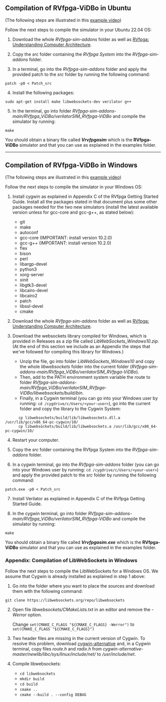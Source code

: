 ## **Compilation of RVfpga-ViDBo in Ubuntu**

(The following steps are illustrated in this [example video](https://drive.google.com/file/d/1k2nV0DwbfJ-FskXy-967qKRxBtgQzVX2/view?usp=sharing))

Follow the next steps to compile the simulator in your Ubuntu 22.04 OS:

1. Download the whole *RVfpga-sim-addons* folder as well as [RVfpga: Understanding Computer Architecture](https://university.imgtec.com/rvfpga-download-page-en/).

2. Copy the *src* folder containing the *RVfpga System* into the *RVfpga-sim-addons* folder.

3. In a terminal, go into the *RVfpga-sim-addons* folder and apply the provided patch to the *src* folder by running the following command:

```
patch -p0 < Patch_src
```

4. Install the following packages: 

```
sudo apt-get install make libwebsockets-dev verilator g++
```

5. In the terminal, go into folder *RVfpga-sim-addons-main/RVfpga_ViDBo/verilatorSIM_RVfpga-ViDBo* and compile the simulator by running:

```
make
```

You should obtain a binary file called ***Vrvfpgasim*** which is the **RVfpga-ViDBo** simulator and that you can use as explained in the examples folder.

___

## **Compilation of RVfpga-ViDBo in Windows**

(The following steps are illustrated in this [example video](https://drive.google.com/file/d/1nVsdJnBaPgrEnqjsRWPUYbjo1tNXbUu_/view?usp=sharing))

Follow the next steps to compile the simulator in your Windows OS:

1. Install cygwin as explained in Appendix C of the RVfpga Getting Started Guide. Install all the packages stated in that document plus some other packages needed for the two new simulators (install the latest available version unless for gcc-core and gcc-g++, as stated below):

    * git
    * make 
    * autoconf
    * gcc-core (IMPORTANT: install version 10.2.0)
    * gcc-g++ (IMPORTANT: install version 10.2.0)
    * flex
    * bison
    * perl
    * libargp-devel
    * python3
    * xorg-server
    * xinit
    * libgtk3-devel
    * libcairo-devel
    * libcairo2
    * patch
    * libssl-devel
    * cmake

2. Download the whole *RVfpga-sim-addons* folder as well as [RVfpga: Understanding Computer Architecture](https://university.imgtec.com/rvfpga-download-page-en/).

3. Download the websockets library compiled for Windows, which is provided in Releases as a zip file called *LibWebSockets_Windows10.zip*. (At the end of this section we include as an Appendix the steps that we've followed for compiling this library for Windows.)
   - Unzip the file, go into folder *LibWebSockets_Windows10* and copy the whole *libwebsockets* folder into the current folder (*RVfpga-sim-addons-main/RVfpga_ViDBo/verilatorSIM_RVfpga-ViDBo*).
   - Then, add to the PATH environment system variable the route to folder *RVfpga-sim-addons-main/RVfpga_ViDBo/verilatorSIM_RVfpga-ViDBo/libwebsockets/build/bin*.
   - Finally, in a Cygwin terminal (you can go into your Windows user by running: ``` cd /cygdrive/c/Users/<your-user> ```), go into the current folder and copy the library to the Cygwin System:

```
      cp libwebsockets/build/lib/libwebsockets.dll.a /usr/lib/gcc/x86_64-pc-cygwin/10/
      cp libwebsockets/build/lib/libwebsockets.a /usr/lib/gcc/x86_64-pc-cygwin/10/
```


4. Restart your computer.

5. Copy the *src* folder containing the RVfpga System into the *RVfpga-sim-addons* folder.

6. In a cygwin terminal, go into the *RVfpga-sim-addons* folder (you can go into your Windows user by running: ``` cd /cygdrive/c/Users/<your-user> ```) and apply the provided patch to the *src* folder by running the following command:

```
patch.exe -p0 < Patch_src
```

7. Install Verilator as explained in Appendix C of the RVfpga Getting Started Guide.


8. In the cygwin terminal, go into folder *RVfpga-sim-addons-main/RVfpga_ViDBo/verilatorSIM_RVfpga-ViDBo* and compile the simulator by running:

```
make
```

You should obtain a binary file called ***Vrvfpgasim.exe*** which is the **RVfpga-ViDBo** simulator and that you can use as explained in the examples folder.


### **Appendix: Compilation of LibWebSockets in Windows**

Follow the next steps to compile the LibWebSockets for a Windows OS. We assume that Cygwin is already installed as explained in step 1 above:

1. Go into the folder where you want to place the sources and download them with the following command:

```
git clone https://libwebsockets.org/repo/libwebsockets
```

2. Open file *libwebsockets/CMakeLists.txt* in an editor and remove the *-Werror* option.

   Change ```set(CMAKE_C_FLAGS "${CMAKE_C_FLAGS} -Werror")``` to ```set(CMAKE_C_FLAGS "${CMAKE_C_FLAGS}")```

3. Two header files are missing in the current version of Cygwin. To resolve this problem, download [cygwin-alternative](https://github.com/rinrin-/cygwin-alternative.git) and, in a Cygwin terminal, copy files *route.h* and *radix.h* from *cygwin-alternative-master/newlib/libc/sys/linux/include/net/* to */usr/include/net*.

4. Compile libwebsockets:
   - ```cd libwebsockets```
   - ```mkdir build```
   - ```cd build```
   - ```cmake ..```
   - ```cmake --build . --config DEBUG```
